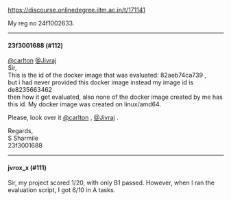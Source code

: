 https://discourse.onlinedegree.iitm.ac.in/t/171141

My reg no 24f1002633.</p><hr>

<h4>23f3001688 (#112)</h4>
<p><a class="mention" href="/u/carlton">@carlton</a> <a class="mention" href="/u/jivraj">@Jivraj</a><br/>
Sir,<br/>
This is the id of the docker image that was evaluated: 82aeb74ca739  ,<br/>
but i had never provided this docker image instead my image id is de8235663462<br/>
then how it get evaluated, also none of the docker image created by me has this id. My docker image was created on linux/amd64.</p>
<p>Please, look over it <a class="mention" href="/u/carlton">@carlton</a> , <a class="mention" href="/u/jivraj">@Jivraj</a> .</p>
<p>Regards,<br/>
S Sharmile<br/>
23f3001688</p><hr>

<h4>jvrox_x (#111)</h4>
<p>Sir, my project scored 1/20, with only B1 passed. However, when I ran the evaluation script, I got 6/10 in A tasks.